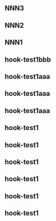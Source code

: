 ## NNN3
## NNN2
## NNN1
## hook-test1bbb
## hook-test1aaa
## hook-test1aaa
## hook-test1aaa
## hook-test1
## hook-test1
## hook-test1
## hook-test1
## hook-test1
## hook-test1

